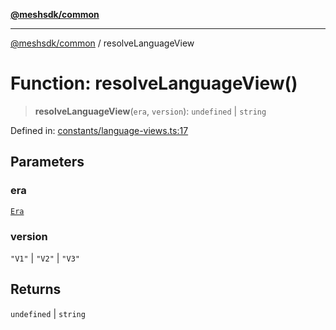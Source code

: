 [**@meshsdk/common**](../README.md)

***

[@meshsdk/common](../globals.md) / resolveLanguageView

# Function: resolveLanguageView()

> **resolveLanguageView**(`era`, `version`): `undefined` \| `string`

Defined in: [constants/language-views.ts:17](https://github.com/MeshJS/mesh/blob/1abde1553cbd7cf2cf4e40197fc0de9e4a7d0f49/packages/mesh-common/src/constants/language-views.ts#L17)

## Parameters

### era

[`Era`](../type-aliases/Era.md)

### version

`"V1"` | `"V2"` | `"V3"`

## Returns

`undefined` \| `string`
